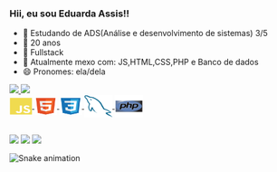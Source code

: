 ### Hii, eu sou Eduarda Assis!!

- 🔭 Estudando de ADS(Análise e desenvolvimento de sistemas) 3/5
- 🌱 20 anos
- 🧠 Fullstack
- 💬 Atualmente mexo com: JS,HTML,CSS,PHP e Banco de dados
- 😄 Pronomes: ela/dela
          
<div align="start">
  <a href="https://github.com/dudsassis">
  <img height="180em" align-items="start" src="https://github-readme-stats.vercel.app/api?username=dudsassis&show_icons=true&theme=react&include_all_commits=true&count_private=true"/>
  <img height="130em" src="https://github-readme-stats.vercel.app/api/top-langs/?username=dudsassis&layout=compact&langs_count=7&theme=react"/>
</div>

<div style=" align_items: center">
  <img align="center" alt="Duda-Js" height="30" width="40" src="https://raw.githubusercontent.com/devicons/devicon/master/icons/javascript/javascript-plain.svg">
  <img align="center" alt="Duda-HTML" height="30" width="40" src="https://raw.githubusercontent.com/devicons/devicon/master/icons/html5/html5-original.svg">
  <img align="center" alt="Duda-CSS" height="30" width="40" src="https://raw.githubusercontent.com/devicons/devicon/master/icons/css3/css3-original.svg">
  <img align="center" alt="Duda-Mysql" height="40" width="50" src="https://raw.githubusercontent.com/devicons/devicon/master/icons/mysql/mysql-original.svg"> 
  <img align="center" alt="Duda-Php" height="40" width="50" src="https://raw.githubusercontent.com/devicons/devicon/master/icons/php/php-original.svg">
</div>

##

<div> 
  <a href="https://www.instagram.com/dudsassis/" target="_blank"><img src="https://img.shields.io/badge/Instagram-E4405F?style=for-the-badge&logo=instagram&logoColor=white" target="_blank"></a>
  <a href = "mailto:contatorafaballerini@gmail.com"><img src="https://img.shields.io/badge/-Gmail-%23333?style=for-the-badge&logo=gmail&logoColor=red" target="_blank"></a>
  <a href="https://www.linkedin.com/in/eduarda-assis-320b7b1b7" target="_blank"><img src="https://img.shields.io/badge/-LinkedIn-%230077B5?style=for-the-badge&logo=linkedin&logoColor=white" target="_blank"></a>

</div>
          
![Snake animation](https://github.com/dudsassis/dudsassis/blob/output/github-contribution-grid-snake.svg)
